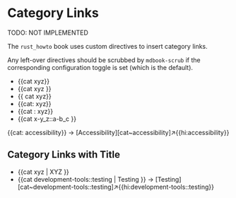 # Category Links

TODO: NOT IMPLEMENTED

The `rust_howto` book uses custom directives to insert category links.

Any left-over directives should be scrubbed by `mdbook-scrub` if the corresponding
configuration toggle is set (which is the default).

- {{cat xyz}}
- {{cat xyz }}
- {{ cat xyz}}
- {{cat: xyz}}
- {{cat : xyz}}
- {{cat x-y_z::a-b_c }}

{{cat: accessibility}} -> [Accessibility][cat~accessibility]↗{{hi:accessibility}}

## Category Links with Title

- {{cat xyz | XYZ }}
- {{cat development-tools::testing | Testing }} -> [Testing][cat~development-tools::testing]↗{{hi:development-tools::testing}}
